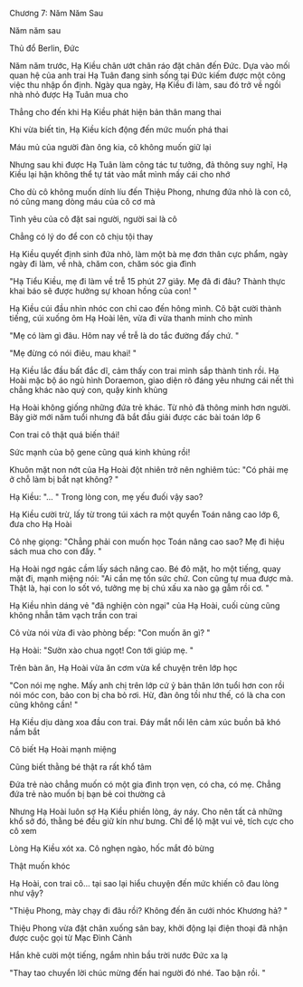 




Chương 7: Năm Năm Sau


Năm năm sau

Thủ đổ Berlin, Đức

Năm năm trước, Hạ Kiều chân ướt chân ráo đặt chân đến Đức. Dựa vào mối quan hệ của anh trai Hạ Tuân đang sinh sống tại Đức kiếm được một công việc thu nhập ổn định. Ngày qua ngày, Hạ Kiều đi làm, sau đó trở về ngồi nhà nhỏ được Hạ Tuân mua cho

Thẳng cho đến khi Hạ Kiều phát hiện bản thân mang thai

Khi vừa biết tin, Hạ Kiều kích động đến mức muốn phá thai

Máu mủ của người đàn ông kia, cô không muốn giữ lại

Nhưng sau khi được Hạ Tuân làm công tác tư tưởng, đả thông suy nghĩ, Hạ Kiều lại hận không thể tự tát vào mắt mình mấy cái cho nhớ

Cho dù cô không muốn dính líu đến Thiệu Phong, nhưng đứa nhỏ là con cô, nó cũng mang dòng máu của cô cơ mà

Tình yêu của cô đặt sai người, người sai là cô

Chẳng có lý do để con cô chịu tội thay

Hạ Kiều quyết định sinh đứa nhỏ, làm một bà mẹ đơn thân cực phẩm, ngày ngày đi làm, về nhà, chăm con, chăm sóc gia đình



"Hạ Tiểu Kiều, mẹ đi làm về trễ 15 phút 27 giây. Mẹ đã đi đâu? Thành thực khai báo sẽ được hưởng sự khoan hồng của con! "

Hạ Kiều cúi đầu nhìn nhóc con chỉ cao đến hông mình. Cô bật cười thành tiếng, cúi xuống ôm Hạ Hoài lên, vừa đi vừa thanh minh cho mình



"Mẹ có làm gì đâu. Hôm nay về trễ là do tắc đường đấy chứ. "

"Mẹ đừng có nói điêu, mau khai! "

Hạ Kiều lắc đầu bất đắc dĩ, cảm thấy con trai mình sắp thành tinh rồi. Hạ Hoài mặc bộ áo ngủ hình Doraemon, giao diện rõ đáng yêu nhưng cái nết thì chẳng khác nào quỷ con, quậy kinh khủng

Hạ Hoài không giống những đứa trẻ khác. Từ nhỏ đã thông minh hơn người. Bây giờ mới năm tuổi nhưng đã bắt đầu giải được các bài toán lớp 6

Con trai cô thật quá biến thái!

Sức mạnh của bộ gene cũng quá kinh khủng rồi!

Khuôn mặt non nớt của Hạ Hoài đột nhiên trở nên nghiêm túc: "Có phải mẹ ở chỗ làm bị bắt nạt không? "

Hạ Kiều: "... " Trong lòng con, mẹ yếu đuối vậy sao?

Hạ Kiều cười trừ, lấy từ trong túi xách ra một quyển Toán nâng cao lớp 6, đưa cho Hạ Hoài

Cô nhẹ giọng: "Chẳng phải con muốn học Toán nâng cao sao? Mẹ đi hiệu sách mua cho con đấy. "

Hạ Hoài ngơ ngác cầm lấy sách nâng cao. Bé đỏ mặt, ho một tiếng, quay mặt đi, mạnh miệng nói: "Ai cần mẹ tốn sức chứ. Con cũng tự mua được mà. Thật là, hại con lo sốt vó, tưởng mẹ bị chú xấu xa nào gạ gẫm rồi cơ. "

Hạ Kiều nhìn dáng vẻ "đã nghiện còn ngại" của Hạ Hoài, cuối cùng cũng không nhẫn tâm vạch trần con trai

Cô vừa nói vừa đi vào phòng bếp: "Con muốn ăn gì? "

Hạ Hoài: "Sườn xào chua ngọt! Con tới giúp mẹ. "

Trên bàn ăn, Hạ Hoài vừa ăn cơm vừa kể chuyện trên lớp học



"Con nói mẹ nghe. Mấy anh chị trên lớp cứ ỷ bản thân lớn tuổi hơn con rồi nói móc con, bảo con bị cha bỏ rơi. Hừ, đàn ông tồi như thế, có là cha con cũng không cần! "

Hạ Kiều dịu dàng xoa đầu con trai. Đáy mắt nổi lên cảm xúc buồn bã khó nắm bắt

Cô biết Hạ Hoài mạnh miệng

Cũng biết thằng bé thật ra rất khổ tâm

Đứa trẻ nào chẳng muốn có một gia đình trọn vẹn, có cha, có mẹ. Chẳng đứa trẻ nào muốn bị bạn bẻ coi thường cả

Nhưng Hạ Hoài luôn sợ Hạ Kiều phiền lòng, áy náy. Cho nên tất cả những khổ sở đó, thằng bé đều giữ kín như bưng. Chỉ để lộ mặt vui vẻ, tích cực cho cô xem

Lòng Hạ Kiều xót xa. Cô nghẹn ngào, hốc mắt đỏ bừng

Thật muốn khóc

Hạ Hoài, con trai cô... tại sao lại hiểu chuyện đến mức khiến cô đau lòng như vậy?



"Thiệu Phong, mày chạy đi đâu rồi? Không đến ăn cưới nhóc Khương hả? "

Thiệu Phong vừa đặt chân xuống sân bay, khởi động lại điện thoại đã nhận được cuộc gọi từ Mạc Đình Cảnh

Hắn khẽ cười một tiếng, ngắm nhìn bầu trời nước Đức xa lạ

"Thay tao chuyển lời chúc mừng đến hai người đó nhé. Tao bận rồi. "




